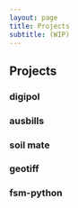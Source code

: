 ```yaml
---
layout: page
title: Projects
subtitle: (WIP)
---
```


## Projects

### digipol

### ausbills

### soil mate

### geotiff

### fsm-python
